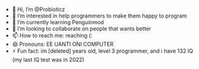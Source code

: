 - 👋 Hi, I’m @Probioticz
- 👀 I’m interested in help programmers to make them happy to program
- 🌱 I’m currently learning Penguinmod
- 💞️ I’m looking to collaborate on people that wants better
- 📫 How to reach me: reaching (:
- 😄 Pronouns: EE UANTI ONI COMPUTER
- ⚡ Fun fact: im [deleted] years old, level 3 programmer, and i have 132 IQ (my last IQ test was in 2022)

<!---
TeckiKID/TeckiKID is a ✨ special ✨ repository because its `README.md` (this file) appears on your GitHub profile.
You can click the Preview link to take a look at your changes.
--->
